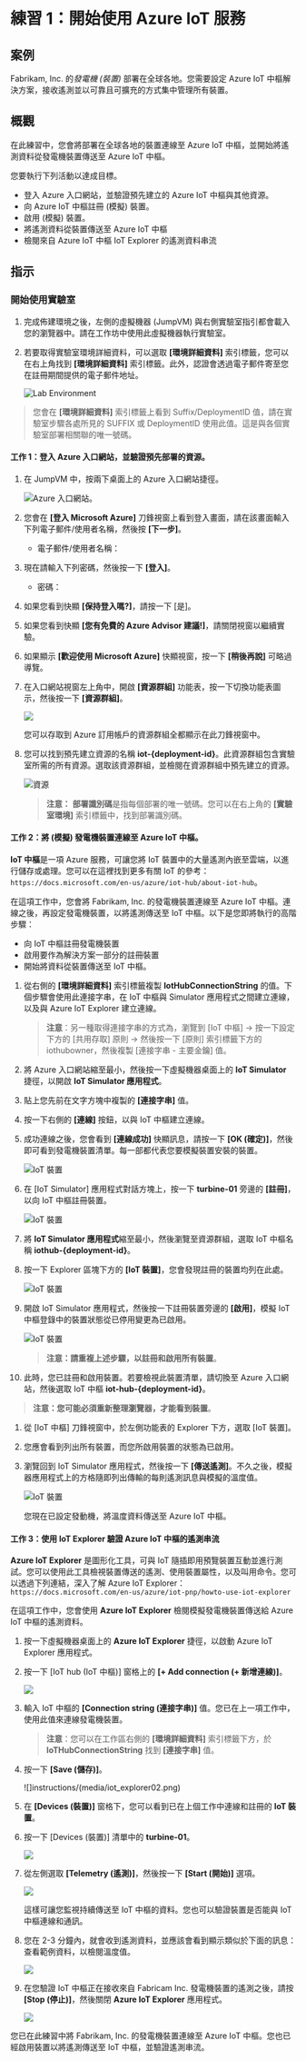 # 練習 1：開始使用 Azure IoT 服務

## 案例

Fabrikam, Inc. 的*發電機 (裝置)* 部署在全球各地。您需要設定 Azure IoT 中樞解決方案，接收遙測並以可靠且可擴充的方式集中管理所有裝置。

## 概觀

在此練習中，您會將部署在全球各地的裝置連線至 Azure IoT 中樞，並開始將遙測資料從發電機裝置傳送至 Azure IoT 中樞。

您要執行下列活動以達成目標。

* 登入 Azure 入口網站，並驗證預先建立的 Azure IoT 中樞與其他資源。 
* 向 Azure IoT 中樞註冊 (模擬) 裝置。
* 啟用 (模擬) 裝置。
* 將遙測資料從裝置傳送至 Azure IoT 中樞
* 檢閱來自 Azure IoT 中樞 IoT Explorer 的遙測資料串流

## 指示

### 開始使用實驗室

1. 完成佈建環境之後，左側的虛擬機器 (JumpVM) 與右側實驗室指引都會載入您的瀏覽器中。請在工作坊中使用此虛擬機器執行實驗室。

1. 若要取得實驗室環境詳細資料，可以選取 **[環境詳細資料]** 索引標籤，您可以在右上角找到 **[環境詳細資料]** 索引標籤。此外，認證會透過電子郵件寄至您在註冊期間提供的電子郵件地址。

   ![](instructions/media/lab_details.png "Lab Environment")

 > 您會在 **[環境詳細資料]** 索引標籤上看到 Suffix/DeploymentID 值，請在實驗室步驟各處所見的 SUFFIX 或 DeploymentID 使用此值。這是與各個實驗室部署相關聯的唯一號碼。 
 
#### 工作 1：登入 Azure 入口網站，並驗證預先部署的資源。

1. 在 JumpVM 中，按兩下桌面上的 Azure 入口網站捷徑。

   ![Azure 入口網站。](instructions/media/azureportal.png)  

1. 您會在 **[登入 Microsoft Azure]** 刀鋒視窗上看到登入畫面，請在該畫面輸入下列電子郵件/使用者名稱，然後按 **[下一步]**。 
   * 電子郵件/使用者名稱：<inject key="AzureAdUserEmail"></inject>

1. 現在請輸入下列密碼，然後按一下 **[登入]**。
   * 密碼：<inject key="AzureAdUserPassword"></inject>

1. 如果您看到快顯 **[保持登入嗎?]**，請按一下 [是]。

1. 如果您看到快顯 **[您有免費的 Azure Advisor 建議!]**，請關閉視窗以繼續實驗。

1. 如果顯示 **[歡迎使用 Microsoft Azure]** 快顯視窗，按一下 **[稍後再說]** 可略過導覽。
   
1. 在入口網站視窗左上角中，開啟 **[資源群組]** 功能表，按一下切換功能表圖示，然後按一下 **[資源群組]**。

   ![](instructions/media/hamburger.png)

   您可以存取到 Azure 訂用帳戶的資源群組全都顯示在此刀鋒視窗中。

1. 您可以找到預先建立資源的名稱 **iot-{deployment-id}**。此資源群組包含實驗室所需的所有資源。選取該資源群組，並檢閱在資源群組中預先建立的資源。 

   ![資源](instructions/media/resourcegroup.png)  

   > **注意：** **部署識別碼**是指每個部署的唯一號碼。您可以在右上角的 **[實驗室環境]** 索引標籤中，找到部署識別碼。
    
#### 工作 2：將 (模擬) 發電機裝置連線至 Azure IoT 中樞。

**IoT 中樞**是一項 Azure 服務，可讓您將 IoT 裝置中的大量遙測內嵌至雲端，以進行儲存或處理。您可以在這裡找到更多有關 IoT 的參考：```https://docs.microsoft.com/en-us/azure/iot-hub/about-iot-hub```。

在這項工作中，您會將 Fabrikam, Inc. 的發電機裝置連線至 Azure IoT 中樞。連線之後，再設定發電機裝置，以將遙測傳送至 IoT 中樞。以下是您即將執行的高階步驟：

   * 向 IoT 中樞註冊發電機裝置
   * 啟用要作為解決方案一部分的註冊裝置
   * 開始將資料從裝置傳送至 IoT 中樞。


1. 從右側的 **[環境詳細資料]** 索引標籤複製 **IotHubConnectionString** 的值。下個步驟會使用此連接字串，在 IoT 中樞與 Simulator 應用程式之間建立連線，以及與 Azure IoT Explorer 建立連線。

    > **注意**：另一種取得連接字串的方式為，瀏覽到 [IoT 中樞] -> 按一下設定下方的 [共用存取] 原則 -> 然後按一下 [原則] 索引標籤下方的 iothubowner，然後複製 [連接字串 - 主要金鑰] 值。

1. 將 Azure 入口網站縮至最小，然後按一下虛擬機器桌面上的 **IoT Simulator** 捷徑，以開啟 **IoT Simulator 應用程式**。 

1. 貼上您先前在文字方塊中複製的 **[連接字串]** 值。

1. 按一下右側的 **[連線]** 按鈕，以與 IoT 中樞建立連線。

1. 成功連線之後，您會看到 **[連線成功]** 快顯訊息，請按一下 **[OK (確定)]**，然後即可看到發電機裝置清單。每一部都代表您要模擬裝置安裝的裝置。

   ![IoT 裝置](instructions/media/connect.png)
   
1. 在 [IoT Simulator] 應用程式對話方塊上，按一下 **turbine-01** 旁邊的 **[註冊]**，以向 IoT 中樞註冊裝置。

   ![IoT 裝置](instructions/media/register.png)

1. 將 **IoT Simulator 應用程式**縮至最小，然後瀏覽至資源群組，選取 IoT 中樞名稱 **iothub-{deployment-id}**。

1. 按一下 Explorer 區塊下方的 **[IoT 裝置]**，您會發現註冊的裝置均列在此處。
 
   ![IoT 裝置](instructions/media/iotdevice02.png)

1. 開啟 IoT Simulator 應用程式，然後按一下註冊裝置旁邊的 **[啟用]**，模擬 IoT 中樞登錄中的裝置狀態從已停用變更為已啟用。

   ![IoT 裝置](instructions/media/iotdevice01.png)

   > **注意：請重複上述步驟，以註冊和啟用所有裝置**。 
                  
1. 此時，您已註冊和啟用裝置。若要檢視此裝置清單，請切換至 Azure 入口網站，然後選取 IoT 中樞 **iot-hub-{deployment-id}**。

  > **注意：您可能必須重新整理瀏覽器，才能看到裝置**。 

1. 從 [IoT 中樞] 刀鋒視窗中，於左側功能表的 Explorer 下方，選取 [IoT 裝置]。

1. 您應會看到列出所有裝置，而您所啟用裝置的狀態為已啟用。

1. 瀏覽回到 IoT Simulator 應用程式，然後按一下 **[傳送遙測]**。不久之後，模擬器應用程式上的方格隨即列出傳輸的每則遙測訊息與模擬的溫度值。

   ![IoT 裝置](instructions/media/sendtelemetry1.png)
   
   您現在已設定發動機，將溫度資料傳送至 Azure IoT 中樞。 
   
#### 工作 3：使用 IoT Explorer 驗證 Azure IoT 中樞的遙測串流

**Azure IoT Explorer** 是圖形化工具，可與 IoT 隨插即用預覽裝置互動並進行測試。您可以使用此工具檢視裝置傳送的遙測、使用裝置屬性，以及叫用命令。您可以透過下列連結，深入了解 Azure IoT Explorer：```https://docs.microsoft.com/en-us/azure/iot-pnp/howto-use-iot-explorer```

在這項工作中，您會使用 **Azure IoT Explorer** 檢閱模擬發電機裝置傳送給 Azure IoT 中樞的遙測資料。

1. 按一下虛擬機器桌面上的 **Azure IoT Explorer** 捷徑，以啟動 Azure IoT Explorer 應用程式。

1. 按一下 [IoT hub (IoT 中樞)] 窗格上的 **[+ Add connection (+ 新增連線)]**。

   ![](instructions/media/iot_explorer01.png)

1. 輸入 IoT 中樞的 **[Connection string (連接字串)]** 值。您已在上一項工作中，使用此值來連線發電機裝置。

   > **注意**：您可以在工作區右側的 **[環境詳細資料]** 索引標籤下方，於 **IoTHubConnectionString** 找到 **[連接字串]** 值。
   
1. 按一下 **[Save (儲存)]**。

   ![]instructions/(media/iot_explorer02.png)

1. 在 **[Devices (裝置)]** 窗格下，您可以看到已在上個工作中連線和註冊的 **IoT 裝置**。

1. 按一下 [Devices (裝置)] 清單中的 **turbine-01**。

   ![](instructions/media/iot_explorer03.png)

1. 從左側選取 **[Telemetry (遙測)]**，然後按一下 **[Start (開始)]** 選項。

   ![](instructions/media/iot_explorer05.png)

   這樣可讓您監視持續傳送至 IoT 中樞的資料。您也可以驗證裝置是否能與 IoT 中樞連線和通訊。

1. 您在 2-3 分鐘內，就會收到遙測資料，並應該會看到顯示類似於下面的訊息：查看範例資料，以檢閱溫度值。 
    
   ![](instructions/media/iotexplorer-06.png)
  
1. 在您驗證 IoT 中樞正在接收來自 Fabricam Inc. 發電機裝置的遙測之後，請按 **[Stop (停止)]**，然後關閉 **Azure IoT Explorer** 應用程式。

   ![](media/iot_explorer07.png)
   
您已在此練習中將 Fabrikam, Inc. 的發電機裝置連線至 Azure IoT 中樞。您也已經啟用裝置以將遙測傳送至 IoT 中樞，並驗證遙測串流。
